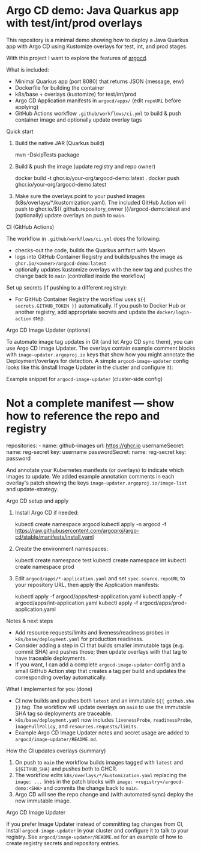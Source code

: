 # Argo CD demo: Java Quarkus app with test/int/prod overlays

This repository is a minimal demo showing how to deploy a Java Quarkus app with Argo CD using Kustomize overlays for test, int, and prod stages.

With this project I want to explore the features of [argocd](https://github.com/argoproj/argo-cd).

What is included:

- Minimal Quarkus app (port 8080) that returns JSON {message, env}
- Dockerfile for building the container
- k8s/base + overlays (kustomize) for test/int/prod
- Argo CD Application manifests in `argocd/apps/` (edit `repoURL` before applying)
- GitHub Actions workflow `.github/workflows/ci.yml` to build & push container image and optionally update overlay tags

Quick start

1) Build the native JAR (Quarkus build)

   mvn -DskipTests package

2) Build & push the image (update registry and repo owner)

   docker build -t ghcr.io/your-org/argocd-demo:latest .
   docker push ghcr.io/your-org/argocd-demo:latest

3) Make sure the overlays point to your pushed images (k8s/overlays/*/kustomization.yaml). The included GitHub Action will push to ghcr.io/${{ github.repository_owner }}/argocd-demo:latest and (optionally) update overlays on push to `main`.

CI (GitHub Actions)

The workflow in `.github/workflows/ci.yml` does the following:

- checks-out the code, builds the Quarkus artifact with Maven
- logs into GitHub Container Registry and builds/pushes the image as `ghcr.io/<owner>/argocd-demo:latest`
- optionally updates kustomize overlays with the new tag and pushes the change back to `main` (controlled inside the workflow)

Set up secrets (if pushing to a different registry):

- For GitHub Container Registry the workflow uses `${{ secrets.GITHUB_TOKEN }}` automatically. If you push to Docker Hub or another registry, add appropriate secrets and update the `docker/login-action` step.

Argo CD Image Updater (optional)

To automate image tag updates in Git (and let Argo CD sync them), you can use Argo CD Image Updater. The overlays contain example comment blocks with `image-updater.argoproj.io` keys that show how you might annotate the Deployment/overlays for detection. A simple `argocd-image-updater` config looks like this (install Image Updater in the cluster and configure it):

Example snippet for `argocd-image-updater` (cluster-side config)

  # Not a complete manifest — show how to reference the repo and registry
  repositories:
    - name: github-images
      url: https://ghcr.io
      usernameSecret:
        name: reg-secret
        key: username
      passwordSecret:
        name: reg-secret
        key: password

And annotate your Kubernetes manifests (or overlays) to indicate which images to update. We added example annotation comments in each overlay's patch showing the keys `image-updater.argoproj.io/image-list` and update-strategy.

Argo CD setup and apply

1) Install Argo CD if needed:

   kubectl create namespace argocd
   kubectl apply -n argocd -f https://raw.githubusercontent.com/argoproj/argo-cd/stable/manifests/install.yaml

2) Create the environment namespaces:

   kubectl create namespace test
   kubectl create namespace int
   kubectl create namespace prod

3) Edit `argocd/apps/*-application.yaml` and set `spec.source.repoURL` to your repository URL, then apply the Application manifests:

   kubectl apply -f argocd/apps/test-application.yaml
   kubectl apply -f argocd/apps/int-application.yaml
   kubectl apply -f argocd/apps/prod-application.yaml

Notes & next steps

- Add resource requests/limits and liveness/readiness probes in `k8s/base/deployment.yaml` for production readiness.
- Consider adding a step in CI that builds smaller immutable tags (e.g. commit SHA) and pushes those; then update overlays with that tag to have traceable deployments.
- If you want, I can add a complete `argocd-image-updater` config and a small GitHub Action step that creates a tag per build and updates the corresponding overlay automatically.

What I implemented for you (done)

- CI now builds and pushes both `latest` and an immutable `${{ github.sha }}` tag. The workflow will update overlays on `main` to use the immutable SHA tag so deployments are traceable.
- `k8s/base/deployment.yaml` now includes `livenessProbe`, `readinessProbe`, `imagePullPolicy`, and `resources.requests/limits`.
- Example Argo CD Image Updater notes and secret usage are added to `argocd/image-updater/README.md`.

How the CI updates overlays (summary)

1. On push to `main` the workflow builds images tagged with `latest` and `${GITHUB_SHA}` and pushes both to GHCR.
2. The workflow edits `k8s/overlays/*/kustomization.yaml` replacing the `image: ...` lines in the patch blocks with `image: <registry>/argocd-demo:<SHA>` and commits the change back to `main`.
3. Argo CD will see the repo change and (with automated sync) deploy the new immutable image.

Argo CD Image Updater

If you prefer Image Updater instead of committing tag changes from CI, install `argocd-image-updater` in your cluster and configure it to talk to your registry. See `argocd/image-updater/README.md` for an example of how to create registry secrets and repository entries.

